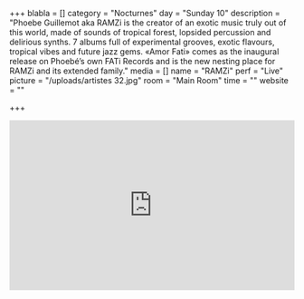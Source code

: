 +++
blabla = []
category = "Nocturnes"
day = "Sunday 10"
description = "Phoebe Guillemot aka RAMZi is the creator of an exotic music truly out of this world, made of sounds of tropical forest, lopsided percussion and delirious synths. 7 albums full of experimental grooves, exotic flavours, tropical vibes and future jazz gems. «Amor Fati» comes as the inaugural release on Phoebé’s own FATi Records and is the new nesting place for RAMZi and its extended family."
media = []
name = "RAMZi"
perf = "Live"
picture = "/uploads/artistes 32.jpg"
room = "Main Room"
time = ""
website = ""

+++
<iframe width="100%" height="300" scrolling="no" frameborder="no" allow="autoplay" src="https://w.soundcloud.com/player/?url=https://api.soundcloud.com/tracks/610573110&color=%23ff5500&auto_play=false&hide_related=false&show_comments=true&show_user=true&show_reposts=false&show_teaser=true&visual=true"></iframe>